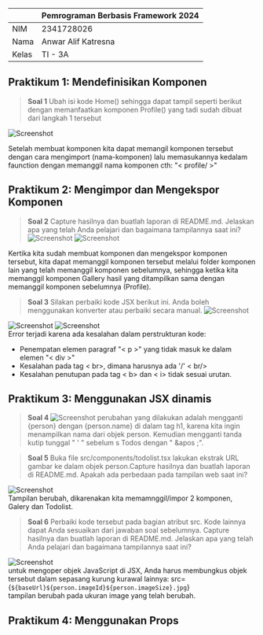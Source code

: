 |  | Pemrograman Berbasis Framework 2024 |
|--|--|
| NIM |  2341728026|
| Nama |  Anwar Alif Katresna |
| Kelas | TI - 3A |

## Praktikum 1: Mendefinisikan Komponen
>**Soal 1** Ubah isi kode Home() sehingga dapat tampil seperti berikut dengan memanfaatkan komponen Profile() yang tadi sudah dibuat dari langkah 1 tersebut   

![Screenshot](assets/S_1.png)

Setelah membuat komponen kita dapat memangil komponen tersebut dengan cara mengimport (nama-komponen) lalu memasukannya kedalam faunction dengan memanggil nama komponen cth: "< profile/ >"

## Praktikum 2: Mengimpor dan Mengekspor Komponen   
>**Soal 2** Capture hasilnya dan buatlah laporan di README.md. Jelaskan apa yang telah Anda pelajari dan bagaimana tampilannya saat ini?
![Screenshot](assets/S_2.png)
![Screenshot](assets/S_21.png)

Kertika kita sudah membuat komponen dan mengekspor komponen tersebut, kita dapat memanggil komponen tersebut melalui folder komponen lain yang telah memanggil komponen sebelumnya, sehingga ketika kita memanggil komponen Gallery hasil yang ditampilkan sama dengan memanggil komponen sebelumnya (Profile).

>**Soal 3** Silakan perbaiki kode JSX berikut ini. Anda boleh menggunakan konverter atau perbaiki secara manual.
![Screenshot](assets/St_3.png)

![Screenshot](assets/S_31.png)
![Screenshot](assets/S_32.png)  
Error terjadi karena ada kesalahan dalam perstrukturan kode:  
- Penempatan elemen paragraf "< p >" yang tidak masuk ke dalam elemen "< div >"
- Kesalahan pada tag < br>, dimana harusnya ada '/' < br/>
- Kesalahan penutupan pada tag < b> dan < i> tidak sesuai urutan.

## Praktikum 3: Menggunakan JSX dinamis  

>**Soal 4** 
![Screenshot](assets/S_4.png)
perubahan yang dilakukan adalah mengganti {person} dengan {person.name} di dalam tag h1, karena kita ingin menampilkan nama dari objek person. Kemudian mengganti tanda kutip tunggal " ' " sebelum s Todos dengan " &apos ;".

>**Soal 5** 
Buka file src/components/todolist.tsx lakukan ekstrak URL gambar ke dalam objek person.Capture hasilnya dan buatlah laporan di README.md. Apakah ada perbedaan pada tampilan web saat ini?

![Screenshot](assets/S_5.png)  
Tampilan berubah, dikarenakan kita memamnggil/impor 2 komponen, Galery dan Todolist.

>**Soal 6** 
Perbaiki kode tersebut pada bagian atribut src. Kode lainnya dapat Anda sesuaikan dari jawaban soal sebelumnya. Capture hasilnya dan buatlah laporan di README.md. Jelaskan apa yang telah Anda pelajari dan bagaimana tampilannya saat ini?

![Screenshot](assets/S_6.png)  
untuk mengoper objek JavaScript di JSX, Anda harus membungkus objek tersebut dalam sepasang kurung kurawal lainnya:
        src={`${baseUrl}${person.imageId}${person.imageSize}.jpg`}  
tampilan berubah pada ukuran image yang telah berubah.  

##  Praktikum 4: Menggunakan Props











